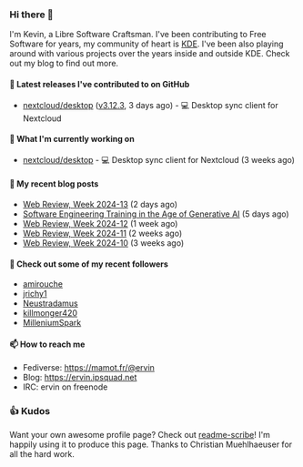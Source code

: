 ### Hi there 👋

I'm Kevin, a Libre Software Craftsman. I've been contributing to Free Software for years,
my community of heart is [KDE](https://kde.org). I've been also playing around with various
projects over the years inside and outside KDE. Check out my blog to find out more.

#### 🔭 Latest releases I've contributed to on GitHub

- [nextcloud/desktop](https://github.com/nextcloud/desktop) ([v3.12.3](https://github.com/nextcloud/desktop/releases/tag/v3.12.3), 3 days ago) - 💻 Desktop sync client for Nextcloud

#### 🌱 What I'm currently working on

- [nextcloud/desktop](https://github.com/nextcloud/desktop) - 💻 Desktop sync client for Nextcloud (3 weeks ago)

#### 📜 My recent blog posts

- [Web Review, Week 2024-13](https://ervin.ipsquad.net/blog/2024/03/29/web-review-week-2024-13/) (2 days ago)
- [Software Engineering Training in the Age of Generative AI](https://ervin.ipsquad.net/blog/2024/03/26/software-engineering-training-in-the-age-of-generative-ai/) (5 days ago)
- [Web Review, Week 2024-12](https://ervin.ipsquad.net/blog/2024/03/22/web-review-week-2024-12/) (1 week ago)
- [Web Review, Week 2024-11](https://ervin.ipsquad.net/blog/2024/03/15/web-review-week-2024-11/) (2 weeks ago)
- [Web Review, Week 2024-10](https://ervin.ipsquad.net/blog/2024/03/08/web-review-week-2024-10/) (3 weeks ago)

#### 👯 Check out some of my recent followers

- [amirouche](https://github.com/amirouche)
- [jrichy1](https://github.com/jrichy1)
- [Neustradamus](https://github.com/Neustradamus)
- [killmonger420](https://github.com/killmonger420)
- [MilleniumSpark](https://github.com/MilleniumSpark)

#### 📫 How to reach me

- Fediverse: https://mamot.fr/@ervin
- Blog: https://ervin.ipsquad.net
- IRC: ervin on freenode

### 👍 Kudos

Want your own awesome profile page? Check out [readme-scribe](https://github.com/muesli/readme-scribe)!
I'm happily using it to produce this page. Thanks to Christian Muehlhaeuser for all the hard work.

